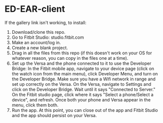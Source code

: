 # ED-EAR-client

If the gallery link isn't working, to install:
1. Download/clone this repo.
2. Go to Fitbit Studio: studio.fitbit.com
3. Make an account/log in.
4. Create a new blank project.
5. Drag in all the files from this repo (if this doesn't work on your OS for whatever reason, you can copy in the files one at a time).
6. Set up the Versa and the phone connected to it to use the Developer Bridge:
       In the Fitbit mobile app, navigate to your device page (click on the watch icon from the main menu), click Developer Menu, and turn on the Developer Bridge.
       Make sure you have a Wifi network in range and set up correctly on the Versa.
       On the Versa, navigate to Settings and click on the Developer Bridge. Wait until it says "Connected to Server."
       On the Fitbit studio page, click where it says "Select a phone/Select a device", and refresh. Once both your phone and Versa appear in the menu, click them both.
7. Run the app.
At this point, you can close out of the app and Fitbit Studio and the app should persist on your Versa.